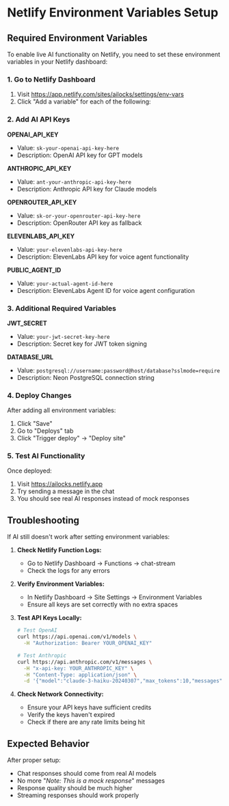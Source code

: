 # Netlify Environment Variables Setup

## Required Environment Variables

To enable live AI functionality on Netlify, you need to set these environment variables in your Netlify dashboard:

### 1. Go to Netlify Dashboard
1. Visit https://app.netlify.com/sites/ailocks/settings/env-vars
2. Click "Add a variable" for each of the following:

### 2. Add AI API Keys

**OPENAI_API_KEY**
- Value: `sk-your-openai-api-key-here`
- Description: OpenAI API key for GPT models

**ANTHROPIC_API_KEY** 
- Value: `ant-your-anthropic-api-key-here`
- Description: Anthropic API key for Claude models

**OPENROUTER_API_KEY**
- Value: `sk-or-your-openrouter-api-key-here`
- Description: OpenRouter API key as fallback

**ELEVENLABS_API_KEY**
- Value: `your-elevenlabs-api-key-here`
- Description: ElevenLabs API key for voice agent functionality

**PUBLIC_AGENT_ID**
- Value: `your-actual-agent-id-here`
- Description: ElevenLabs Agent ID for voice agent configuration

### 3. Additional Required Variables

**JWT_SECRET**
- Value: `your-jwt-secret-key-here`
- Description: Secret key for JWT token signing

**DATABASE_URL**
- Value: `postgresql://username:password@host/database?sslmode=require`
- Description: Neon PostgreSQL connection string

### 4. Deploy Changes
After adding all environment variables:
1. Click "Save" 
2. Go to "Deploys" tab
3. Click "Trigger deploy" → "Deploy site"

### 5. Test AI Functionality
Once deployed:
1. Visit https://ailocks.netlify.app
2. Try sending a message in the chat
3. You should see real AI responses instead of mock responses

## Troubleshooting

If AI still doesn't work after setting environment variables:

1. **Check Netlify Function Logs:**
   - Go to Netlify Dashboard → Functions → chat-stream
   - Check the logs for any errors

2. **Verify Environment Variables:**
   - In Netlify Dashboard → Site Settings → Environment Variables
   - Ensure all keys are set correctly with no extra spaces

3. **Test API Keys Locally:**
   ```bash
   # Test OpenAI
   curl https://api.openai.com/v1/models \
     -H "Authorization: Bearer YOUR_OPENAI_KEY"
   
   # Test Anthropic  
   curl https://api.anthropic.com/v1/messages \
     -H "x-api-key: YOUR_ANTHROPIC_KEY" \
     -H "Content-Type: application/json" \
     -d '{"model":"claude-3-haiku-20240307","max_tokens":10,"messages":[{"role":"user","content":"Hi"}]}'
   ```

4. **Check Network Connectivity:**
   - Ensure your API keys have sufficient credits
   - Verify the keys haven't expired
   - Check if there are any rate limits being hit

## Expected Behavior

After proper setup:
- Chat responses should come from real AI models
- No more "*Note: This is a mock response*" messages
- Response quality should be much higher
- Streaming responses should work properly